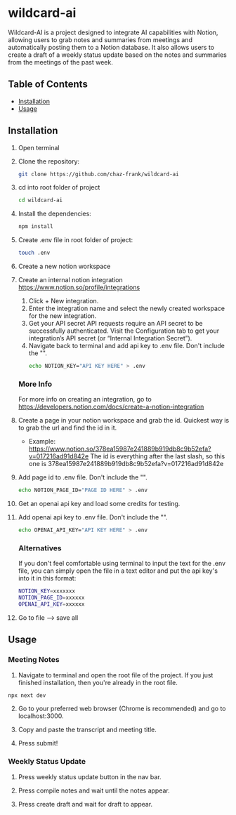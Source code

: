 # wildcard-ai

Wildcard-AI is a project designed to integrate AI capabilities with Notion, allowing users to grab notes and summaries from meetings and automatically posting them to a Notion database. It also allows users to create a draft of a weekly status update based on the notes and summaries from the meetings of the past week.

## Table of Contents

- [Installation](#installation)
- [Usage](#usage)

## Installation

1. Open terminal

2. Clone the repository:
   ```bash
   git clone https://github.com/chaz-frank/wildcard-ai

3. cd into root folder of project
    ```bash
    cd wildcard-ai

4. Install the dependencies:
    ```bash
    npm install

5. Create .env file in root folder of project:
    ```bash
    touch .env

6. Create a new notion workspace

7. Create an internal notion integration
    https://www.notion.so/profile/integrations

    1. Click + New integration.
    2. Enter the integration name and select the newly created workspace for the new integration.
    3. Get your API secret
        API requests require an API secret to be successfully authenticated. Visit the Configuration tab to get your integration’s API secret (or “Internal Integration Secret”).
    4. Navigate back to terminal and add api key to .env file. Don't include the "".
        ```bash
        echo NOTION_KEY="API KEY HERE" > .env
    ### More Info
    For more info on creating an integration, go to https://developers.notion.com/docs/create-a-notion-integration

8. Create a page in your notion workspace and grab the id. Quickest way is to grab the url and find the id in it.
    - Example:
        https://www.notion.so/378ea15987e241889b919db8c9b52efa?v=017216ad91d842e
        The id is everything after the last slash, so this one is 378ea15987e241889b919db8c9b52efa?v=017216ad91d842e

9. Add page id to .env file. Don't include the "".
    ```bash
    echo NOTION_PAGE_ID="PAGE ID HERE" > .env


9. Get an openai api key and load some credits for testing.

10. Add openai api key to .env file. Don't include the "".
    ```bash
    echo OPENAI_API_KEY="API KEY HERE" > .env
    ```
    ### Alternatives
    If you don't feel comfortable using terminal to input the text for the .env file, you can simply open the file in a text editor and put the api key's into it in this format:
    ```bash
    NOTION_KEY=xxxxxxx
    NOTION_PAGE_ID=xxxxxx
    OPENAI_API_KEY=xxxxxx

11. Go to file --> save all


## Usage

### Meeting Notes
1. Navigate to terminal and open the root file of the project. If you just finished installation, then you're already in the root file.
```bash
npx next dev
```
2. Go to your preferred web browser (Chrome is recommended) and go to localhost:3000.

3. Copy and paste the transcript and meeting title.

4. Press submit!

### Weekly Status Update
1. Press weekly status update button in the nav bar.

2. Press compile notes and wait until the notes appear.

3. Press create draft and wait for draft to appear.